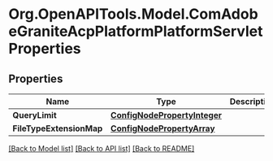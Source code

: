 # Org.OpenAPITools.Model.ComAdobeGraniteAcpPlatformPlatformServletProperties
## Properties

Name | Type | Description | Notes
------------ | ------------- | ------------- | -------------
**QueryLimit** | [**ConfigNodePropertyInteger**](ConfigNodePropertyInteger.md) |  | [optional] 
**FileTypeExtensionMap** | [**ConfigNodePropertyArray**](ConfigNodePropertyArray.md) |  | [optional] 

[[Back to Model list]](../README.md#documentation-for-models) [[Back to API list]](../README.md#documentation-for-api-endpoints) [[Back to README]](../README.md)

